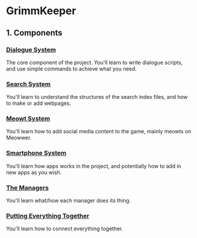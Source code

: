 # GrimmKeeper
## 1. Components
### [Dialogue System](readme_dialogue_system.md)
The core component of the project. You'll learn to write dialogue scripts, and use simple commands to achieve what you need.

### [Search System](readme_search_system.md)
You'll learn to understand the structures of the search index files, and how to make or add webpages.

### [Meowt System](readme_dialogue_system.md)
You'll learn how to add social media content to the game, mainly meowts on Meowwer.

### [Smartphone System](readme_dialogue_system.md)
You'll learn how apps works in the project, and potentially how to add in new apps as you wish.

### [The Managers](readme_dialogue_system.md)
You'll learn what/how each manager does its thing.

### [Putting Everything Together](readme_dialogue_system.md)
You'll learn how to connect everything together.
